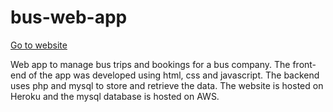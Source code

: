 # bus-web-app
<a href="https://safe-escarpment-53756.herokuapp.com/" target="_blank">Go to website</a>

Web app to manage bus trips and bookings for a bus company.
The front-end of the app was developed using html, css and javascript. The backend uses php and mysql to store and retrieve the data. The website is hosted on Heroku and the mysql database is hosted on AWS. 
